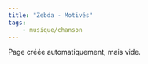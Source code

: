 ```yaml
---
title: "Zebda - Motivés"
tags:
    - musique/chanson
---
```


Page créée automatiquement, mais vide.
